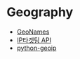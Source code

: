 Geography
=========
* [GeoNames](http://www.geonames.org/)
* [IP타겟팅 API](http://www.apistore.co.kr/api/apiView.do?service_seq=329)
* [python-geoip](https://pythonhosted.org/python-geoip/)
